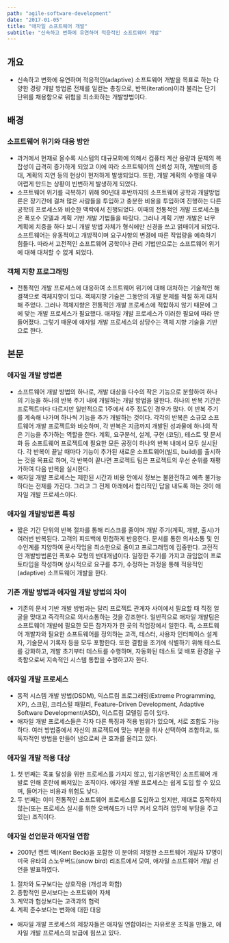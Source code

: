 ```yaml
---
path: "agile-software-development"
date: "2017-01-05"
title: "애자일 소프트웨어 개발"
subtitle: "신속하고 변화에 유연하며 적응적인 소프트웨어 개발"
---
```


## 개요

- 신속하고 변화에 유연하며 적응적인(adaptive) 소프트웨어 개발을 목표로 하는 다양한 경량 개발 방법론 전체를 일컫는 총칭으로, 반복(iteration)이라 불리는 단기 단위를 채용함으로 위험을 최소화하는 개발방법이다.

## 배경

### 소프트웨어 위기와 대응 방안

- 과거에서 현재로 올수록 시스템의 대규모화에 의해서 컴퓨터 계산 용량과 문제의 복잡성이 급격히 증가하게 되었고 이에 따라 소프트웨어의 신뢰성 저하, 개발비의 증대, 계획의 지연 등의 현상이 현저하게 발생되었다. 또한, 개발 계획의 수행을 매우 어렵게 만드는 상황이 빈번하게 발생하게 되었다.
- 소프트웨어 위기를 극복하기 위해 90년대 후반까지의 소프트웨어 공학과 개발방법론은 장기간에 걸쳐 많은 사람들을 투입하고 충분한 비용을 투입하여 진행하는 다른 공학의 프로세스와 비슷한 맥락에서 진행되었다. 이때의 전통적인 개발 프로세스들은 폭포수 모델과 계획 기반 개발 기법들을 따랐다. 그러나 계획 기반 개발은 너무 계획에 치중을 하다 보니 개발 방법 자체가 형식에만 신경을 쓰고 얽매이게 되었다. 소프트웨어는 유동적이고 개방적이며 요구사항의 변경에 따른 작업량을 예측하기 힘들다. 따라서 고전적인 소프트웨어 공학이나 관리 기법만으로는 소프트웨어 위기에 대해 대처할 수 없게 되었다.

### 객체 지향 프로그래밍

- 전통적인 개발 프로세스에 대응하여 소프트웨어 위기에 대해 대처하는 기술적인 해결책으로 객체지향이 있다. 객체지향 기술은 그동안의 개발 문제를 적절 하게 대처해 주었다. 그러나 객체지향은 전통적인 개발 프로세스에 적합하지 않기 때문에 그에 맞는 개발 프로세스가 필요했다. 애자일 개발 프로세스가 이러한 필요에 따라 만들어졌다. 그렇기 때문에 애자일 개발 프로세스의 상당수는 객체 지향 기술을 기반으로 한다.

## 본문

### 애자일 개발 방법론

- 소프트웨어 개발 방법의 하나로, 개발 대상을 다수의 작은 기능으로 분할하여 하나의 기능을 하나의 반복 주기 내에 개발하는 개발 방법을 말한다. 하나의 반복 기간은 프로젝트마다 다르지만 일반적으로 1주에서 4주 정도인 경우가 많다. 이 반복 주기를 계속해 나가며 하나씩 기능을 추가 개발하는 것이다. 각각의 반복은 소규모 소프트웨어 개발 프로젝트와 비슷하며, 각 반복은 지금까지 개발된 성과물에 하나의 작은 기능을 추가하는 역할을 한다. 계획, 요구분석, 설계, 구현 (코딩), 테스트 및 문서화 등 소프트웨어 프로젝트에 필요한 모든 공정이 하나의 반복 내에서 모두 실시된다. 각 반복이 끝날 때마다 기능이 추가된 새로운 소프트웨어(빌드, build)를 출시하는 것을 목표로 하며, 각 반복이 끝나면 프로젝트 팀은 프로젝트의 우선 순위를 재평가하여 다음 반복을 실시한다.
- 애자일 개발 프로세스는 제한된 시간과 비용 안에서 정보는 불완전하고 예측 불가능하다는 전제를 가진다. 그리고 그 전제 아래에서 합리적인 답을 내도록 하는 것이 애자일 개발 프로세스이다.

### 애자일 개발방법론 특징

- 짧은 기간 단위의 반복 절차를 통해 리스크를 줄이며 개발 주기(계획, 개발, 출시)가 여러번 반복된다. 고객의 피드백에 민첩하게 반응한다. 문서를 통한 의사소통 및 인수인계를 지양하여 문서작업을 최소한으로 줄이고 프로그래밍에 집중한다. 고전적인 개발방법론인 폭포수 모형의 반대개념이다. 일정한 주기를 가지고 끊임없이 프로토타입을 작성하며 상시적으로 요구를 추가, 수정하는 과정을 통해 적응적인(adaptive) 소프트웨어 개발을 한다.

### 기존 개발 방법과 애자일 개발 방법의 차이

- 기존의 문서 기반 개발 방법과는 달리 프로젝트 관계자 사이에서 필요할 때 직접 얼굴을 맞대고 즉각적으로 의사소통하는 것을 강조한다. 일반적으로 애자일 개발팀은 소프트웨어 개발에 필요한 모든 참가자가 한 곳의 작업장에서 일한다. 즉, 소프트웨어 개발자와 필요한 소프트웨어를 정의하는 고객, 테스터, 사용자 인터페이스 설계자, 기술문서 기록자 등을 모두 포함한다. 또한 결함을 조기에 식별하기 위해 테스트를 강화하고, 개발 초기부터 테스트를 수행하며, 자동화된 테스트 및 배포 환경을 구축함으로써 지속적인 시스템 통합을 수행하고자 한다.

### 애자일 개발 프로세스

- 동적 시스템 개발 방법(DSDM), 익스트림 프로그래밍(Extreme Programming, XP), 스크럼, 크리스털 패밀리, Feature-Driven Development, Adaptive Software Development(ASD), 익스트림 모델링 등이 있다.
- 애자일 개발 프로세스들은 각자 다른 특징과 적용 범위가 있으며, 서로 조합도 가능하다. 여러 방법중에서 자신의 프로젝트에 맞는 부분을 취사 선택하여 조합하고, 또 독자적인 방법을 만들어 냄으로써 큰 효과를 올리고 있다.

### 애자일 개발 적용 대상

1. 첫 번째는 목표 달성을 위한 프로세스를 가지지 않고, 임기응변적인 소프트웨어 개발로 인해 혼란에 빠져있는 조직이다. 애자일 개발 프로세스는 쉽게 도입 할 수 있으며, 들어가는 비용과 위험도 낮다.
2. 두 번째는 이미 전통적인 소프트웨어 프로세스를 도입하고 있지만, 제대로 동작하지 않는(또는 프로세스 실시를 위한 오버헤드가 너무 커서 오히려 업무에 부담을 주고 있는) 조직이다.

### 애자일 선언문과 애자일 연합

- 2001년 켄트 벡(Kent Beck)을 포함한 이 분야의 저명한 소프트웨어 개발자 17명이 미국 유타의 스노우버드(snow bird) 리조트에서 모여, 애자일 소프트웨어 개발 선언을 발표하였다.

1. 절차와 도구보다는 상호작용 (개성과 화합)
2. 종합적인 문서보다는 소프트웨어 자체
3. 계약과 협상보다는 고객과의 협력
4. 계획 준수보다는 변화에 대한 대응

- 애자일 개발 프로세스의 제창자들은 애자일 연합이라는 자유로운 조직을 만들고, 애자일 개발 프로세스의 보급에 힘쓰고 있다.
